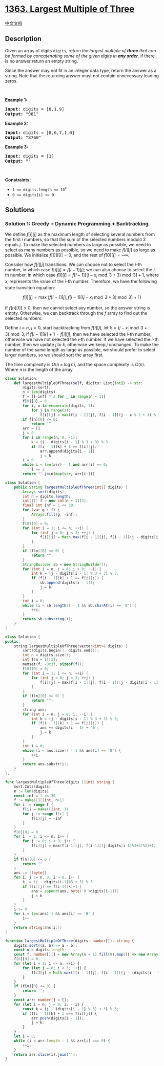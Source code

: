 # [1363. Largest Multiple of Three](https://leetcode.com/problems/largest-multiple-of-three)

[中文文档](/solution/1300-1399/1363.Largest%20Multiple%20of%20Three/README.md)

<!-- tags:Greedy,Array,Dynamic Programming -->

## Description

<p>Given an array of digits <code>digits</code>, return <em>the largest multiple of <strong>three</strong> that can be formed by concatenating some of the given digits in <strong>any order</strong></em>. If there is no answer return an empty string.</p>

<p>Since the answer may not fit in an integer data type, return the answer as a string. Note that the returning answer must not contain unnecessary leading zeros.</p>

<p>&nbsp;</p>
<p><strong class="example">Example 1:</strong></p>

<pre>
<strong>Input:</strong> digits = [8,1,9]
<strong>Output:</strong> &quot;981&quot;
</pre>

<p><strong class="example">Example 2:</strong></p>

<pre>
<strong>Input:</strong> digits = [8,6,7,1,0]
<strong>Output:</strong> &quot;8760&quot;
</pre>

<p><strong class="example">Example 3:</strong></p>

<pre>
<strong>Input:</strong> digits = [1]
<strong>Output:</strong> &quot;&quot;
</pre>

<p>&nbsp;</p>
<p><strong>Constraints:</strong></p>

<ul>
	<li><code>1 &lt;= digits.length &lt;= 10<sup>4</sup></code></li>
	<li><code>0 &lt;= digits[i] &lt;= 9</code></li>
</ul>

## Solutions

### Solution 1: Greedy + Dynamic Programming + Backtracking

We define $f[i][j]$ as the maximum length of selecting several numbers from the first $i$ numbers, so that the sum of the selected numbers modulo $3$ equals $j$. To make the selected numbers as large as possible, we need to select as many numbers as possible, so we need to make $f[i][j]$ as large as possible. We initialize $f[0][0] = 0$, and the rest of $f[0][j] = -\infty$.

Consider how $f[i][j]$ transitions. We can choose not to select the $i$-th number, in which case $f[i][j] = f[i - 1][j]$; we can also choose to select the $i$-th number, in which case $f[i][j] = f[i - 1][(j - x_i \bmod 3 + 3) \bmod 3] + 1$, where $x_i$ represents the value of the $i$-th number. Therefore, we have the following state transition equation:

$$
f[i][j] = \max \{ f[i - 1][j], f[i - 1][(j - x_i \bmod 3 + 3) \bmod 3] + 1 \}
$$

If $f[n][0] \le 0$, then we cannot select any number, so the answer string is empty. Otherwise, we can backtrack through the $f$ array to find out the selected numbers.

Define $i = n$, $j = 0$, start backtracking from $f[i][j]$, let $k = (j - x_i \bmod 3 + 3) \bmod 3$, if $f[i - 1][k] + 1 = f[i][j]$, then we have selected the $i$-th number, otherwise we have not selected the $i$-th number. If we have selected the $i$-th number, then we update $j$ to $k$, otherwise we keep $j$ unchanged. To make the number of the same length as large as possible, we should prefer to select larger numbers, so we should sort the array first.

The time complexity is $O(n \times \log n)$, and the space complexity is $O(n)$. Where $n$ is the length of the array.

<!-- tabs:start -->

```python
class Solution:
    def largestMultipleOfThree(self, digits: List[int]) -> str:
        digits.sort()
        n = len(digits)
        f = [[-inf] * 3 for _ in range(n + 1)]
        f[0][0] = 0
        for i, x in enumerate(digits, 1):
            for j in range(3):
                f[i][j] = max(f[i - 1][j], f[i - 1][(j - x % 3 + 3) % 3] + 1)
        if f[n][0] <= 0:
            return ""
        arr = []
        j = 0
        for i in range(n, 0, -1):
            k = (j - digits[i - 1] % 3 + 3) % 3
            if f[i - 1][k] + 1 == f[i][j]:
                arr.append(digits[i - 1])
                j = k
        i = 0
        while i < len(arr) - 1 and arr[i] == 0:
            i += 1
        return "".join(map(str, arr[i:]))
```

```java
class Solution {
    public String largestMultipleOfThree(int[] digits) {
        Arrays.sort(digits);
        int n = digits.length;
        int[][] f = new int[n + 1][3];
        final int inf = 1 << 30;
        for (var g : f) {
            Arrays.fill(g, -inf);
        }
        f[0][0] = 0;
        for (int i = 1; i <= n; ++i) {
            for (int j = 0; j < 3; ++j) {
                f[i][j] = Math.max(f[i - 1][j], f[i - 1][(j - digits[i - 1] % 3 + 3) % 3] + 1);
            }
        }
        if (f[n][0] <= 0) {
            return "";
        }
        StringBuilder sb = new StringBuilder();
        for (int i = n, j = 0; i > 0; --i) {
            int k = (j - digits[i - 1] % 3 + 3) % 3;
            if (f[i - 1][k] + 1 == f[i][j]) {
                sb.append(digits[i - 1]);
                j = k;
            }
        }
        int i = 0;
        while (i < sb.length() - 1 && sb.charAt(i) == '0') {
            ++i;
        }
        return sb.substring(i);
    }
}
```

```cpp
class Solution {
public:
    string largestMultipleOfThree(vector<int>& digits) {
        sort(digits.begin(), digits.end());
        int n = digits.size();
        int f[n + 1][3];
        memset(f, -0x3f, sizeof(f));
        f[0][0] = 0;
        for (int i = 1; i <= n; ++i) {
            for (int j = 0; j < 3; ++j) {
                f[i][j] = max(f[i - 1][j], f[i - 1][(j - digits[i - 1] % 3 + 3) % 3] + 1);
            }
        }
        if (f[n][0] <= 0) {
            return "";
        }
        string ans;
        for (int i = n, j = 0; i; --i) {
            int k = (j - digits[i - 1] % 3 + 3) % 3;
            if (f[i - 1][k] + 1 == f[i][j]) {
                ans += digits[i - 1] + '0';
                j = k;
            }
        }
        int i = 0;
        while (i < ans.size() - 1 && ans[i] == '0') {
            ++i;
        }
        return ans.substr(i);
    }
};
```

```go
func largestMultipleOfThree(digits []int) string {
	sort.Ints(digits)
	n := len(digits)
	const inf = 1 << 30
	f := make([][]int, n+1)
	for i := range f {
		f[i] = make([]int, 3)
		for j := range f[i] {
			f[i][j] = -inf
		}
	}
	f[0][0] = 0
	for i := 1; i <= n; i++ {
		for j := 0; j < 3; j++ {
			f[i][j] = max(f[i-1][j], f[i-1][(j-digits[i-1]%3+3)%3]+1)
		}
	}
	if f[n][0] <= 0 {
		return ""
	}
	ans := []byte{}
	for i, j := n, 0; i > 0; i-- {
		k := (j - digits[i-1]%3 + 3) % 3
		if f[i][j] == f[i-1][k]+1 {
			ans = append(ans, byte('0'+digits[i-1]))
			j = k
		}
	}
	i := 0
	for i < len(ans)-1 && ans[i] == '0' {
		i++
	}
	return string(ans[i:])
}
```

```ts
function largestMultipleOfThree(digits: number[]): string {
    digits.sort((a, b) => a - b);
    const n = digits.length;
    const f: number[][] = new Array(n + 1).fill(0).map(() => new Array(3).fill(-Infinity));
    f[0][0] = 0;
    for (let i = 1; i <= n; ++i) {
        for (let j = 0; j < 3; ++j) {
            f[i][j] = Math.max(f[i - 1][j], f[i - 1][(j - (digits[i - 1] % 3) + 3) % 3] + 1);
        }
    }
    if (f[n][0] <= 0) {
        return '';
    }
    const arr: number[] = [];
    for (let i = n, j = 0; i; --i) {
        const k = (j - (digits[i - 1] % 3) + 3) % 3;
        if (f[i - 1][k] + 1 === f[i][j]) {
            arr.push(digits[i - 1]);
            j = k;
        }
    }
    let i = 0;
    while (i < arr.length - 1 && arr[i] === 0) {
        ++i;
    }
    return arr.slice(i).join('');
}
```

<!-- tabs:end -->

<!-- end -->
